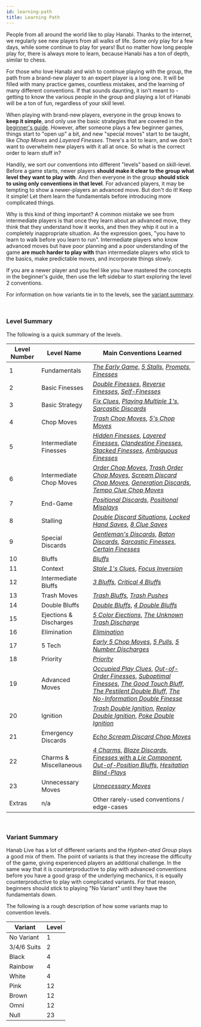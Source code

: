 ```yaml
---
id: learning-path
title: Learning Path
---
```


People from all around the world like to play Hanabi. Thanks to the internet, we regularly see new players from all walks of life. Some only play for a few days, while some continue to play for years! But no matter how long people play for, there is always more to learn, because Hanabi has a ton of depth, similar to chess.

For those who love Hanabi and wish to continue playing with the group, the path from a brand-new player to an expert player is a long one. It will be filled with many practice games, countless mistakes, and the learning of many different conventions. If that sounds daunting, it isn't meant to - getting to know the various people in the group and playing a lot of Hanabi will be a ton of fun, regardless of your skill level.

When playing with brand-new players, everyone in the group knows to **keep it simple**, and only use the basic strategies that are covered in the [beginner's guide](beginner.md). However, after someone plays a few beginner games, things start to "open up" a bit, and new "special moves" start to be taught, like *Chop Moves* and *Layered Finesses*. There's a lot to learn, and we don't want to overwhelm new players with it all at once. So what is the correct order to learn stuff in?

Handily, we sort our conventions into different "levels" based on skill-level. Before a game starts, newer players **should make it clear to the group what level they want to play with**. And then everyone in the group **should stick to using only conventions in that level**. For advanced players, it may be tempting to show a newer-players an advanced move. But don't do it! Keep it simple! Let them learn the fundamentals before introducing more complicated things.

Why is this kind of thing important? A common mistake we see from intermediate players is that once they learn about an advanced move, they think that they understand how it works, and then they whip it out in a completely inappropriate situation. As the expression goes, "you have to learn to walk before you learn to run". Intermediate players who know advanced moves but have poor planning and a poor understanding of the game **are much harder to play with** than intermediate players who stick to the basics, make predictable moves, and incorporate things slowly.

If you are a newer player and you feel like you have mastered the concepts in the beginner's guide, then use the left sidebar to start exploring the level 2 conventions.

For information on how variants tie in to the levels, see the [variant summary](#variant-summary).

<br />

### Level Summary

The following is a quick summary of the levels.

| Level Number | Level Name              | Main Conventions Learned
| ------------ | ----------------------- | ------------------------
| 1            | Fundamentals            | *[The Early Game](level-1.md#the-early-game)*, *[5 Stalls](level-1.md#the-5-stall)*, *[Prompts](level-1.md#the-prompt)*, *[Finesses](level-1.md#the-finesse)*
| 2            | Basic Finesses          | *[Double Finesses](level-2.md#the-double-finesse--triple-finesse--quadruple-finesse)*, *[Reverse Finesses](level-2.md#the-reverse-finesse)*, *[Self-Finesses](level-2.md#the-self-finesse)*
| 3            | Basic Strategy          | *[Fix Clues](level-3.md#fix-clues)*, *[Playing Multiple 1's](level-3.md#playing-multiple-1s)*, *[Sarcastic Discards](level-3.md#the-sarcastic-discard)*
| 4            | Chop Moves              | *[Trash Chop Moves](level-4.md#the-trash-chop-move)*, *[5's Chop Moves](level-4.md#the-5s-chop-move-5cm)*
| 5            | Intermediate Finesses   | *[Hidden Finesses](level-5.md#the-hidden-finesse)*, *[Layered Finesses](level-5.md#the-layered-finesse)*, *[Clandestine Finesses](level-5.md#the-clandestine-finesse)*, *[Stacked Finesses](level-5.md#the-stacked-finesse)*, *[Ambiguous Finesses](level-5.md#the-ambiguous-finesse)*
| 6            | Intermediate Chop Moves | *[Order Chop Moves](level-6.md#the-order-chop-move-ocm)*, *[Trash Order Chop Moves](level-6.md#the-trash-order-chop-move-tocm)*, *[Scream Discard Chop Moves](level-6.md#the-scream-discard-chop-move-sdcm)*, *[Generation Discards](level-6.md#the-generation-discard)*, *[Tempo Clue Chop Moves](level-6.md#the-tempo-clue-chop-move)*
| 7            | End-Game                | *[Positional Discards](level-7.md#the-positional-discard-indicating-a-play-with-a-discard)*, *[Positional Misplays](level-7.md#the-positional-misplay-indicating-a-play-with-a-misplay)*
| 8            | Stalling                | *[Double Discard Situations](level-8.md#double-discard-situations-severity-2-stalling)*, *[Locked Hand Saves](level-8.md#the-locked-hand-save-lhs)*, *[8 Clue Saves](level-8.md#the-8-clue-save-8cs)*
| 9            | Special Discards        | *[Gentleman's Discards](level-9.md#the-gentlemans-discard)*, *[Baton Discards](level-9.md#the-baton-discard)*, *[Sarcastic Finesses](level-9.md#the-sarcastic-finesse)*, *[Certain Finesses](level-9.md#the-certain-finesse--the-certain-discard)*
| 10           | Bluffs                  | *[Bluffs](level-10.md#the-bluff)*
| 11           | Context                 | *[Stale 1's Clues](level-11.md#the-stale-1s-clue)*, *[Focus Inversion](level-11.md#focus-inversion)*
| 12           | Intermediate Bluffs     | *[3 Bluffs](level-12.md#the-3-bluff)*, *[Critical 4 Bluffs](level-12.md#the-critical-4-bluff)*
| 13           | Trash Moves             | *[Trash Bluffs](level-13.md#the-trash-bluff)*, *[Trash Pushes](level-13.md#the-trash-push)*
| 14           | Double Bluffs           | *[Double Bluffs](level-14.md#the-double-bluff)*, *[4 Double Bluffs](level-14.md#the-4-double-bluff--the-5-double-bluff)*
| 15           | Ejections & Discharges  | *[5 Color Ejections](level-15.md#the-5-color-ejection-5ce)*, *[The Unknown Trash Discharge](level-15.md#the-unknown-trash-discharge-1-for-1-form-utd)*
| 16           | Elimination             | *[Elimination](level-16.md#elimination--elimination-notes)*
| 17           | 5 Tech                  | *[Early 5 Chop Moves](level-17.md#the-early-5s-chop-move)*, *[5 Pulls](level-17.md#the-5-pull)*, *[5 Number Discharges](level-17.md#5-number-discharge-5nd)*
| 18           | Priority                | *[Priority](level-18.md#the-priority-prompt--the-priority-finesse)*
| 19           | Advanced Moves          | *[Occupied Play Clues](level-19.md#the-occupied-play-clue--the-occupied-finesse-opc)*, *[Out-of-Order Finesses](level-19.md#the-out-of-order-finesse)*, *[Suboptimal Finesses](level-19.md#the-suboptimal-prompt--the-suboptimal-finesse--the-suboptimal-bluff)*, *[The Good Touch Bluff](level-19.md#the-good-touch-bluff)*, *[The Pestilent Double Bluff](level-19.md#the-pestilent-double-bluff-pdb)*, *[The No-Information Double Finesse](level-19.md#the-no-information-double-finesse)*
| 20           | Ignition                | *[Trash Double Ignition](level-20.md#the-trash-double-ignition)*, *[Replay Double Ignition](level-20.md#the-replay-double-ignition)*, *[Poke Double Ignition](level-20.md#the-poke-double-ignition)*
| 21           | Emergency Discards      | *[Echo Scream Discard Chop Moves](level-21.md#the-echo-scream-discard-chop-move)*
| 22           | Charms & Miscellaneous  | *[4 Charms](level-22.md#the-4-charm)*, *[Blaze Discards](level-22.md#the-blaze-discard)*, [*Finesses* with a *Lie Component*](level-22.md#finesses-with-a-lie-component), *[Out-of-Position Bluffs](level-22.md#the-out-of-position-bluff-oop--the-reverse-bluff)*, *[Hesitation Blind-Plays](level-22.md#the-hesitation-blind-play)*
| 23           | Unnecessary Moves       | *[Unnecessary Moves](level-23.md#unnecessary-moves)*
| Extras       | n/a                     | Other rarely-used conventions / edge-cases

<br />

### Variant Summary

Hanab Live has a lot of different variants and the *Hyphen-ated Group* plays a good mix of them. The point of variants is that they increase the difficulty of the game, giving experienced players an additional challenge. In the same way that it is counterproductive to play with advanced conventions before you have a good grasp of the underlying mechanics, it is equally counterproductive to play with complicated variants. For that reason, beginners should stick to playing "No Variant" until they have the fundamentals down.

The following is a rough description of how some variants map to convention levels.

| Variant    | Level
| ----------- | -----
| No Variant  | 1
| 3/4/6 Suits | 2
| Black       | 4
| Rainbow     | 4
| White       | 4
| Pink        | 12
| Brown       | 12
| Omni        | 12
| Null        | 23
